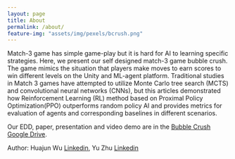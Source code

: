 ```yaml
---
layout: page
title: About
permalink: /about/
feature-img: "assets/img/pexels/bcrush.png"
---
```

 
Match-3 game has simple game-play but it is hard for AI to learning specific strategies.
Here, we present our self designed match-3 game bubble crush. The game mimics the situation
that players make moves to earn scores to win different levels on the Unity and ML-agent platform.
Traditional studies in Match 3 games have attempted to utilize Monte Carlo tree search (MCTS) and convolutional neural networks (CNNs), but this articles demonstrated how Reinforcement Learning
(RL) method based on Proximal Policy Optimization(PPO) outperforms random policy AI and provides metrics for evaluation of agents and corresponding baselines in different scenarios.

Our EDD, paper, presentation and video demo are in the [Bubble Crush Google Drive](https://drive.google.com/drive/folders/1sEWXju1fyUQ4DVoT7VW-UnYQdshU867X?usp=sharing).

Author:  Huajun Wu [Linkedin](https://www.linkedin.com/in/huajun-wu-42222015b/), Yu Zhu [Linkedin](https://www.linkedin.com/in/yu-zhu-60a1481b6/)
